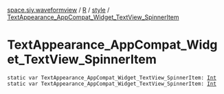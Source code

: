 [space.siy.waveformview](../../index.md) / [R](../index.md) / [style](index.md) / [TextAppearance_AppCompat_Widget_TextView_SpinnerItem](./-text-appearance_-app-compat_-widget_-text-view_-spinner-item.md)

# TextAppearance_AppCompat_Widget_TextView_SpinnerItem

`static var TextAppearance_AppCompat_Widget_TextView_SpinnerItem: `[`Int`](https://kotlinlang.org/api/latest/jvm/stdlib/kotlin/-int/index.html)
`static var TextAppearance_AppCompat_Widget_TextView_SpinnerItem: `[`Int`](https://kotlinlang.org/api/latest/jvm/stdlib/kotlin/-int/index.html)